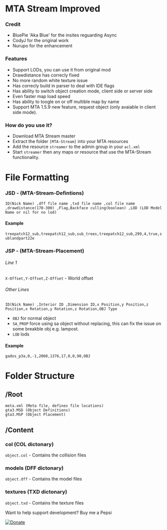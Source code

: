 # MTA Stream Improved
### Credit
- BluePie 'Aka Blue' for the insites reguarding Async
- CodyJ for the original work
- Nurupo for the enhancement

### Features
- Support LODs, you can use it from original mod
- Drawdistance has correcly fixed
- No more random white texture issue
- Has correcly build in parser to deal with IDE flags
- Has ability to switch object creation mode, client side or server side
- Even faster map load speed
- Has ability to toogle on or off multible map by name
- Support MTA 1.5.9 new feature, request object (only avaiable in client side mode).
### How do you use it?

- Download MTA Stream master
- Extract the folder `[MTA-Stream]` into your MTA resources
- Add the resource `streamer` to the admin group in your `acl.xml`
- Start `streamer` then any maps or resource that use the MTA-Stream functionality.

# File Formatting

### JSD - (MTA-Stream-Defintions) 
`ID(Nick Name) ,dff file name ,txd file name ,col file name ,drawdistance(170-300) ,Flag,Backface culling(boolean) ,LOD (LOD Model Name or nil for no lod) `

#### Example
`treepatch12_sub,treepatch12_sub,sub_trees,treepatch12_sub,299,4,true,sublandpart22e`

### JSP - (MTA-Stream-Placement) 
###### Line 1
`X-Offset,Y-Offset,Z-Offset` - World offset
###### Other Lines
`ID(Nick Name) ,Interior ID ,Dimension ID,x Position,y Position,z Position,x Rotation,y Rotation,z Rotation,OBJ Type`
- `OBJ` for normal object
- `SA_PROP` force using sa object without replacing, this can fix the issue on some breakble obj e.g. lampost.
- `LOD` lods
#### Example
`gados_p3a,0,-1,2060,1376,17,0,0,90,OBJ`

# Folder Structure
## /Root

```
meta.xml (Meta file, defines file locations)
gta3.MSD (Object Definitions)
gta3.MSP (Object Placement)
```
## /Content

### col (COL dictonary)
`object.col` - Contains the collision files
### models (DFF dictonary)
`object.dff` - Contains the model files
### textures (TXD dictonary)
`object.txd` - Contains the texture files

Want to help support development? Buy me a Pepsi

[![Donate](https://img.shields.io/badge/Donate-PayPal-green.svg)](https://www.paypal.me/BlueJayL)
